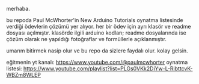 merhaba.

bu repoda Paul McWhorter'in New Arduino Tutorials oynatma listesinde verdiği ödevlerin çözümü yer alıyor. her bir ödev için ayrı klasör ve readme dosyası açılmıştır. klasörde ilgili arduino kodları; readme dosyalarında ise çözüm olarak ne yapıldığı fotoğraflar ve formüllerle açıklanmıştır. 

umarım bitirmek nasip olur ve bu repo da sizlere faydalı olur. kolay gelsin. 

eğitmenin yt kanalı: https://www.youtube.com/@paulmcwhorter
oynatma listesi: https://www.youtube.com/playlist?list=PLGs0VKk2DiYw-L-RibttcvK-WBZm8WLEP
